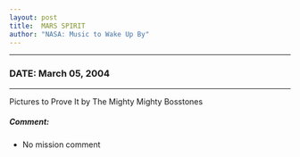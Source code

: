 ```yaml
---
layout: post
title:  MARS SPIRIT
author: "NASA: Music to Wake Up By"
---
```


----
### DATE: March 05, 2004
----
Pictures to Prove It by The Mighty Mighty Bosstones

##### Comment:
* No mission comment

